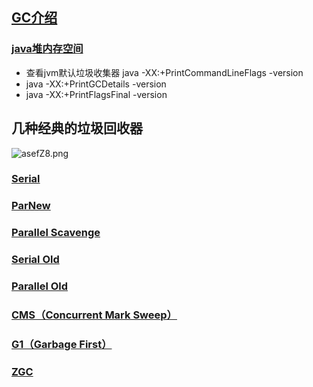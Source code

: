 ## [GC介绍]()

### [java堆内存空间](https://www.cnblogs.com/yy3b2007com/p/10975870.html)

- 查看jvm默认垃圾收集器 java -XX:+PrintCommandLineFlags -version
- java -XX:+PrintGCDetails -version
- java -XX:+PrintFlagsFinal -version

## 几种经典的垃圾回收器

![asefZ8.png](https://s1.ax1x.com/2020/08/05/asefZ8.png)

### [Serial](./doc/serial.md)

### [ParNew](./doc/parnew.md)


### [Parallel Scavenge](./doc/parallelscavenge.md)

### [Serial Old](./doc/serialold.md)

### [Parallel Old](./doc/parallelold.md)

### [CMS（Concurrent Mark Sweep）](./doc/cms.md)

### [G1（Garbage First）](./doc/g1.md)

### [ZGC](./doc/zgc.md)


